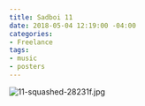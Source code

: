 ```yaml
---
title: Sadboi 11
date: 2018-05-04 12:19:00 -04:00
categories:
- Freelance
tags:
- music
- posters
---
```


![11-squashed-28231f.jpg](/uploads/11-squashed-28231f.jpg)